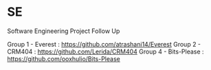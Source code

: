 # SE
Software Engineering Project Follow Up

Group 1 - Everest : https://github.com/atrashani14/Everest
Group 2 - CRM404 : https://github.com/Lerida/CRM404
Group 4 - Bits-Please : https://github.com/ooxhulio/Bits-Please
